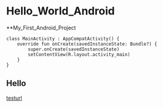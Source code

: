 # Hello_World_Android
**My_First_Android_Project
```
class MainActivity : AppCompatActivity() {
    override fun onCreate(savedInstanceState: Bundle?) {
        super.onCreate(savedInstanceState)
        setContentView(R.layout.activity_main)
    }
}
```
## Hello
[testurl](MyApplication\app\src\main\res\layout)
